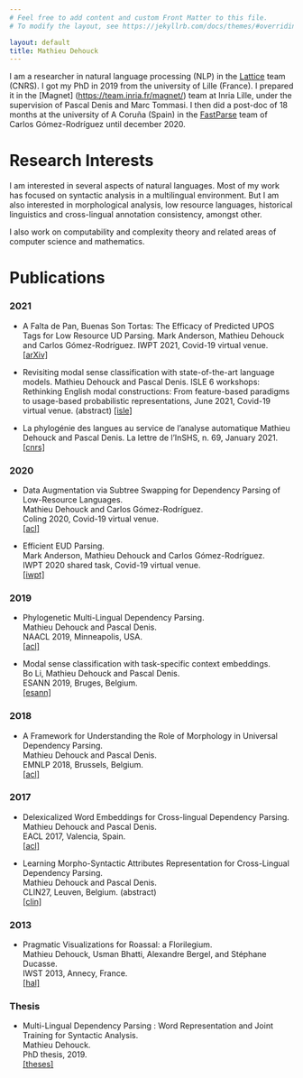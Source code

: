 ```yaml
---
# Feel free to add content and custom Front Matter to this file.
# To modify the layout, see https://jekyllrb.com/docs/themes/#overriding-theme-defaults

layout: default
title: Mathieu Dehouck
---
```


I am a researcher in natural language processing (NLP) in the [Lattice](https://www.lattice.cnrs.fr) team (CNRS).
I got my PhD in 2019 from the university of Lille (France).
I prepared it in the [Magnet] (https://team.inria.fr/magnet/) team at Inria Lille, under the supervision of Pascal Denis and Marc Tommasi.
I then did a post-doc of 18 months at the university of A Coruña (Spain) in the [FastParse](https://fastparse.grupolys.org) team of Carlos Gómez-Rodríguez until december 2020.

# Research Interests

I am interested in several aspects of natural languages.
Most of my work has focused on syntactic analysis in a multilingual environment.
But I am also interested in morphological analysis, low resource languages, historical linguistics and cross-lingual annotation consistency, amongst other.

I also work on computability and complexity theory and related areas of computer science and mathematics.

# Publications

### 2021

*   A Falta de Pan, Buenas Son Tortas: The Efficacy of Predicted UPOS Tags for Low Resource UD Parsing.
Mark Anderson, Mathieu Dehouck and Carlos Gómez-Rodríguez.
IWPT 2021, Covid-19 virtual venue.
[[arXiv]](https://arxiv.org/abs/2106.04222)

*   Revisiting modal sense classification with state-of-the-art language models.
Mathieu Dehouck and Pascal Denis.
ISLE 6 workshops: Rethinking English modal constructions: From feature-based paradigms to usage-based probabilistic representations, June 2021, Covid-19 virtual venue. (abstract)
[[isle]](https://sites.uef.fi/isle6/program/pre-conference-workshops/workshop-modals/)

*   La phylogénie des langues au service de l’analyse automatique
Mathieu Dehouck and Pascal Denis.
La lettre de l’InSHS, n. 69, January 2021.
[[cnrs]](https://www.inshs.cnrs.fr/fr/lettres-de-linshs-0)

### 2020

*   Data Augmentation via Subtree Swapping for Dependency Parsing of Low-Resource Languages.  
Mathieu Dehouck and Carlos Gómez-Rodríguez.  
Coling 2020, Covid-19 virtual venue.  
[[acl]](https://www.aclweb.org/anthology/2020.coling-main.339.pdf)

*   Efficient EUD Parsing.  
Mark Anderson, Mathieu Dehouck and Carlos Gómez-Rodríguez.  
IWPT 2020 shared task, Covid-19 virtual venue.  
[[iwpt]](https://iwpt20.sigparse.org/pdf/2020.iwpt-1.20.pdf)

### 2019

*   Phylogenetic Multi-Lingual Dependency Parsing.  
Mathieu Dehouck and Pascal Denis.  
NAACL 2019, Minneapolis, USA.  
[[acl]](https://www.aclweb.org/anthology/N19-1017/)


* Modal sense classification with task-specific context embeddings.  
Bo Li, Mathieu Dehouck and Pascal Denis.  
ESANN 2019, Bruges, Belgium.  
[[esann]](https://www.elen.ucl.ac.be/Proceedings/esann/esannpdf/es2019-93.pdf)

### 2018

*   A Framework for Understanding the Role of Morphology in Universal Dependency Parsing.  
Mathieu Dehouck and Pascal Denis.  
EMNLP 2018, Brussels, Belgium.  
[[acl]](https://www.aclweb.org/anthology/D18-1312/)

### 2017

*   Delexicalized Word Embeddings for Cross-lingual Dependency Parsing.  
Mathieu Dehouck and Pascal Denis.  
EACL 2017, Valencia, Spain.  
[[acl]](https://www.aclweb.org/anthology/E/E17/E17-1023/)  

*   Learning Morpho-Syntactic Attributes Representation for Cross-Lingual Dependency Parsing.  
Mathieu Dehouck and Pascal Denis.  
CLIN27, Leuven, Belgium. (abstract)  
[[clin]](http://www.ccl.kuleuven.be/CLIN27/abstracts.html#Abstract18)  

### 2013

*   Pragmatic Visualizations for Roassal: a Florilegium.  
Mathieu Dehouck, Usman Bhatti, Alexandre Bergel, and Stéphane Ducasse.  
IWST 2013, Annecy, France.  
[[hal]](https://hal.inria.fr/hal-00862065)  

### Thesis

*   Multi-Lingual Dependency Parsing : Word Representation and Joint Training for Syntactic Analysis.  
Mathieu Dehouck.  
PhD thesis, 2019.  
[[theses]](http://theses.fr/2019LIL1I019)
